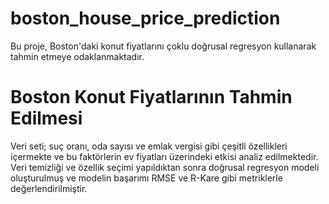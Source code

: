 # boston_house_price_prediction
Bu proje, Boston'daki konut fiyatlarını çoklu doğrusal regresyon kullanarak tahmin etmeye odaklanmaktadır. 

# Boston Konut Fiyatlarının Tahmin Edilmesi
Veri seti; suç oranı, oda sayısı ve emlak vergisi gibi çeşitli özellikleri içermekte ve bu faktörlerin ev fiyatları üzerindeki etkisi analiz edilmektedir. Veri temizliği ve özellik seçimi yapıldıktan sonra doğrusal regresyon modeli oluşturulmuş ve modelin başarımı RMSE ve R-Kare gibi metriklerle değerlendirilmiştir.
